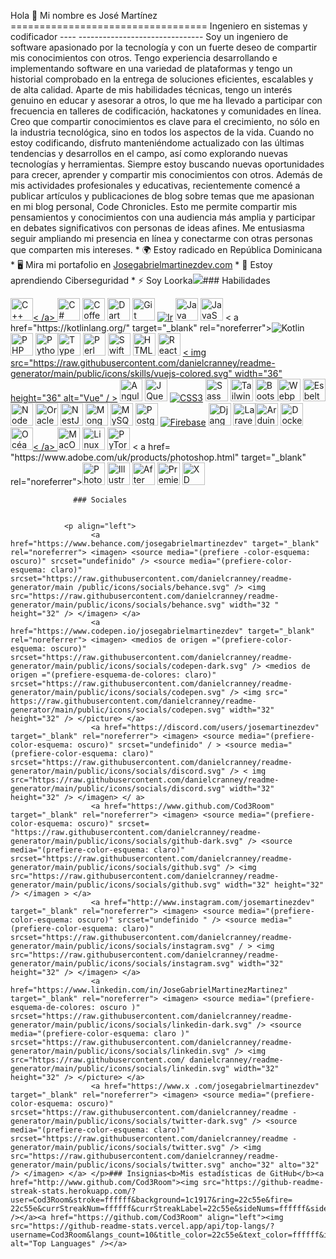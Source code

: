 Hola 👋 Mi nombre es José Martínez ================================== Ingeniero en sistemas y codificador ---- ------------------------------- Soy un ingeniero de software apasionado por la tecnología y con un fuerte deseo de compartir mis conocimientos con otros. Tengo experiencia desarrollando e implementando software en una variedad de plataformas y tengo un historial comprobado en la entrega de soluciones eficientes, escalables y de alta calidad. Aparte de mis habilidades técnicas, tengo un interés genuino en educar y asesorar a otros, lo que me ha llevado a participar con frecuencia en talleres de codificación, hackatones y comunidades en línea. Creo que compartir conocimientos es clave para el crecimiento, no sólo en la industria tecnológica, sino en todos los aspectos de la vida. Cuando no estoy codificando, disfruto manteniéndome actualizado con las últimas tendencias y desarrollos en el campo, así como explorando nuevas tecnologías y herramientas. Siempre estoy buscando nuevas oportunidades para crecer, aprender y compartir mis conocimientos con otros. Además de mis actividades profesionales y educativas, recientemente comencé a publicar artículos y publicaciones de blog sobre temas que me apasionan en mi blog personal, Code Chronicles. Esto me permite compartir mis pensamientos y conocimientos con una audiencia más amplia y participar en debates significativos con personas de ideas afines. Me entusiasma seguir ampliando mi presencia en línea y conectarme con otras personas que comparten mis intereses. * 🌍 Estoy radicado en República Dominicana * 🖥️ Mira mi portafolio en [Josegabrielmartinezdev.com](http://josegabrielmartinezdev.com)[](http://josegabrielmartinezdev.com) * 🧠 Estoy aprendiendo Ciberseguridad * ⚡ Soy Loorka<a href="https://www.github.com/Cod3Room" target="_blank" rel="noreferrer"><img
                  src="https://img.shields.io/github/followers/Cod3Room?logo=github&style=for-the-badge&color=0891b2&labelColor=1c1917" /></a>### Habilidades 
<p align="left">
 <a href="https://docs.microsoft.com/en-us/cpp/?view=msvc-170" target="_blank" rel="noreferrer"><img src ="https://raw.githubusercontent.com/danielcranney/readme-generator/main/public/icons/skills/cplusplus-colored.svg" width="36" height="36" alt="C++" />< /a> <a href="https://docs.microsoft.com/en-us/dotnet/csharp/" target="_blank" rel="noreferrer"><img src="https://raw.githubusercontent .com/danielcranney/readme-generator/main/public/icons/skills/csharp-colored.svg" width="36" height="36" alt="C#" /></a> <a href="https ://coffeescript.org/" target="_blank" rel="noreferrer"><img src="https://raw.githubusercontent.com/danielcranney/readme-generator/main/public/icons/skills/coffeescript- coloured.svg" width="36" height="36" alt="Coffeescript" /></a> <a href="https://dart.dev/" target="_blank" rel="noreferrer"> <img src="https://raw.githubusercontent.com/danielcranney/readme-generator/main/public/icons/skills/dart-colored.svg" width="36" height="36" alt="Dart" /></a> <a href="https://git-scm.com/" target="_blank" rel="noreferrer"><img src="https://raw.githubusercontent.com/danielcranney/ readme-generator/main/public/icons/skills/git-colored.svg" width="36" height="36" alt="Git" /></a> <a href="https://go. dev/doc/" target="_blank" rel="noreferrer"><img src="https://raw.githubusercontent.com/danielcranney/readme-generator/main/public/icons/skills/go-colored.svg " ancho="36" alto="36" alt="Ir" /></a> <a href="https://www.oracle.com/java/" target="_blank" rel="noreferrer" ><img src="https://raw.githubusercontent.com/danielcranney/readme-generator/main/public/icons/skills/java-colored.svg" width="36" height="36" alt="Java " /></a> <a href="https://developer.mozilla.org/en-US/docs/Web/JavaScript" target="_blank" rel="noreferrer"><img src="https: //raw.githubusercontent.com/danielcranney/readme-generator/main/public/icons/skills/javascript-colored.svg" width="36" height="36" alt="JavaScript" /></a> < a href="https://kotlinlang.org/" target="_blank" rel="noreferrer"><img src="https://raw.githubusercontent.com/danielcranney/readme-generator/main/public/icons /skills/kotlin-color.svg" ancho="36" alto="36" alt="Kotlin" /></a> <a href="https://www.php.net/" target="_blank" rel="noreferrer"> <img src="https://raw.githubusercontent.com/danielcranney/readme-generator/main/public/icons/skills/php-colored.svg" width="36" height="36" alt="PHP" /></a> <a href="https://www.python.org/" target="_blank" rel="noreferrer"><img src="https://raw.githubusercontent.com/danielcranney/ readme-generator/main/public/icons/skills/python-colored.svg" width="36" height="36" alt="Python" /></a><a href="https://www.typescriptlang.org/" target="_blank" rel="noreferrer"><img src="https://raw.githubusercontent.com/danielcranney/readme-generator/main/ public/icons/skills/typescript-colored.svg" width="36" height="36" alt="TypeScript" /></a> <a href="https://www.perl.org/" objetivo ="_blank" rel="noreferrer"><img src="https://raw.githubusercontent.com/danielcranney/readme-generator/main/public/icons/skills/perl-colored.svg" width="36" height="36" alt="Perl" /></a> <a href="https://developer.apple.com/swift/" target="_blank" rel="noreferrer"><img src=" https://raw.githubusercontent.com/danielcranney/readme-generator/main/public/icons/skills/swift-colored.svg" width="36" height="36" alt="Swift" /></a > <a href="https://developer.mozilla.org/en-US/docs/Glossary/HTML5" target="_blank" rel="noreferrer"><img src="https://raw.githubusercontent. com/danielcranney/readme-generator/main/public/icons/skills/html5-colored.svg" width="36" height="36" alt="HTML5" /></a> <a href="https: //reactjs.org/" target="_blank" rel="noreferrer"><img src="https://raw.githubusercontent.com/danielcranney/readme-generator/main/public/icons/skills/react-colored .svg" width="36" height="36" alt="React" /></a> <a href="https://vuejs.org/" target="_blank" rel="noreferrer">< img src="https://raw.githubusercontent.com/danielcranney/readme-generator/main/public/icons/skills/vuejs-colored.svg" width="36" height="36" alt="Vue" / ></a> <a href="https://angular.io/" target="_blank" rel="noreferrer"><img src="https://raw.githubusercontent.com/danielcranney/readme-generator /main/public/icons/skills/angularjs-colored.svg" width="36" height="36" alt="Angular" /></a> <a href="https://jquery.com/" target="_blank" rel="noreferrer"><img src="https://raw.githubusercontent.com/danielcranney/readme-generator/main/public/icons/skills/jquery-colored.svg" width="36 " height="36" alt="JQuery" /></a> <a href="https://www.w3.org/TR/CSS/#css" target="_blank" rel="noreferrer"> <img src="https://raw.githubusercontent.com/danielcranney/readme-generator/main/public/icons/skills/css3-colored.svg" ancho="36" altura="36" alt="CSS3" /></a> <a href="https://sass-lang.com/" target="_blank" rel="noreferrer"> <img src="https://raw.githubusercontent.com/danielcranney/readme-generator/main/public/icons/skills/sass-colored.svg" width="36" height="36" alt="Sass" /></a> <a href="https://tailwindcss.com/" target="_blank" rel="noreferrer"><img src="https://raw.githubusercontent.com/danielcranney/readme- generador/main/public/icons/skills/tailwindcss-colored.svg" width="36" height="36" alt="TailwindCSS" /></a> <a href="https://getbootstrap.com/ " target="_blank" rel="noreferrer"><img src="https://raw.githubusercontent.com/danielcranney/readme-generator/main/public/icons/skills/bootstrap-colored.svg" width=" 36" altura="36" alt="Bootstrap" /></a><a href="https://webpack.js.org/" target="_blank" rel="noreferrer"><img src="https://raw.githubusercontent.com/danielcranney/readme-generator/main/ public/icons/skills/webpack-colored.svg" width="36" height="36" alt="Webpack" /></a> <a href="https://svelte.dev/" target=" _blank" rel="noreferrer"><img src="https://raw.githubusercontent.com/danielcranney/readme-generator/main/public/icons/skills/svelte-colored.svg" width="36" height= "36" alt="Esbelto" /></a> <a href="https://nodejs.org/en/" target="_blank" rel="noreferrer"><img src="https:// raw.githubusercontent.com/danielcranney/readme-generator/main/public/icons/skills/nodejs-colored.svg" width="36" height="36" alt="NodeJS" /></a> <a href ="https://www.oracle.com/uk/index.html" target="_blank" rel="noreferrer"><img src="https://raw.githubusercontent.com/danielcranney/readme-generator/ main/public/icons/skills/oracle-colored.svg" width="36" height="36" alt="Oracle" /></a> <a href="https://docs.nestjs.com/ " target="_blank" rel="noreferrer"><img src="https://raw.githubusercontent.com/danielcranney/readme-generator/main/public/icons/skills/nestjs-colored.svg" width=" 36" height="36" alt="NestJS" /></a> <a href="https://www.mongodb.com/" target="_blank" rel="noreferrer"><img src=" https://raw.githubusercontent.com/danielcranney/readme-generator/main/public/icons/skills/mongodb-colored.svg" width="36" height="36" alt="MongoDB" /></a > <a href="https://www.mysql.com/" target="_blank" rel="noreferrer"><img src="https://raw.githubusercontent.com/danielcranney/readme-generator/main /public/icons/skills/mysql-colored.svg" width="36" height="36" alt="MySQL" /></a> <a href="https://www.postgresql.org/" target="_blank" rel="noreferrer"><img src="https://raw.githubusercontent.com/danielcranney/readme-generator/main/public/icons/skills/postgresql-colored.svg" width="36 " height="36" alt="PostgreSQL" /></a> <a href="https://firebase.google.com/" target="_blank" rel="noreferrer"><img src="https ://raw.githubusercontent.com/danielcranney/readme-generator/main/public/icons/skills/firebase-colored.svg" ancho="36" altura="36" alt="Firebase" /></a> <a href="https://www.djangoproject.com/" target="_blank" rel="noreferrer"> <img src="https://raw.githubusercontent.com/danielcranney/readme-generator/main/public/icons/skills/django-colored.svg" width="36" height="36" alt="Django" /></a> <a href="https://laravel.com/" target="_blank" rel="noreferrer"><img src="https://raw.githubusercontent.com/danielcranney/readme- generador/main/public/icons/skills/laravel-colored.svg" width="36" height="36" alt="Laravel" /></a><a href="https://store.arduino.cc/?gclid=Cj0KCQjw2eilBhCCARIsAG0Pf8uueBifykWcsSS4LPESeGQfxGVKJYnzV7bz471XfknQJy_1VINVWM8aAkLtEALw_wcB" target="_blank" rel="noreferrer"><img src=" https://raw.githubusercontent.com/danielcranney/readme- generador/main/public/icons/skills/arduino-colored.svg" width="36" height="36" alt="Arduino" /></a> <a href="https://www.docker. com/" target="_blank" rel="noreferrer"><img src="https://raw.githubusercontent.com/danielcranney/readme-generator/main/public/icons/skills/docker-colored.svg" ancho ="36" height="36" alt="Docker" /></a> <a href="https://www.digitalocean.com" target="_blank" rel="noreferrer"><img src= "https://raw.githubusercontent.com/danielcranney/readme-generator/main/public/icons/skills/digitalocean-colored.svg" width="36" height="36" alt="Océano digital" />< /a> <a href="https://apple.com" target="_blank" rel="noreferrer"><img src="https://raw.githubusercontent.com/danielcranney/readme-generator/main/ public/icons/skills/macos-colored.svg" width="36" height="36" alt="MacOS" /></a> <a href="https://www.linux.org" target= "_blank" rel="noreferrer"><img src="https://raw.githubusercontent.com/danielcranney/readme-generator/main/public/icons/skills/linux-colored.svg" width="36" height ="36" alt="Linux" /></a> <a href="https://pytorch.org/" target="_blank" rel="noreferrer"><img src="https://raw .githubusercontent.com/danielcranney/readme-generator/main/public/icons/skills/pytorch-colored.svg" width="36" height="36" alt="PyTorch" /></a> < a href= "https://www.adobe.com/uk/products/photoshop.html" target="_blank" rel="noreferrer"><img src="https://raw.githubusercontent.com/danielcranney/readme-generator /main/public/icons/skills/photoshop-colored.svg" width="36" height="36" alt="Photoshop" /></a> <a href="https://www.adobe.com /uk/products/illustrator.html" target="_blank" rel="noreferrer"><img src="https://raw.githubusercontent.com/danielcranney/readme-generator/main/public/icons/skills/illustrator -colored.svg" width="36" height="36" alt="Illustrator" /></a> <a href="https://www.adobe.com/uk/products/aftereffects.html" destino ="_blank" rel="noreferrer"><img src="https://raw.githubusercontent.com/danielcranney/readme-generator/main/public/icons/skills/aftereffects-colored.svg" width="36" height="36" alt="After Effects" /></a> <a href="https ://www.adobe.com/uk/products/premiere.html" target="_blank" rel="noreferrer"><img src="https://raw.githubusercontent.com/danielcranney/readme-generator/main /public/icons/skills/premierepro-colored.svg" width="36" height="36" alt="Premiere Pro" /></a> <a href="https://www.adobe.com/ uk/products/xd.html" target="_blank" rel="noreferrer"><img src="https://raw.githubusercontent.com/danielcranney/readme-generator/main/public/icons/skills/xd- color.svg" width="36" height="36" alt="XD" /></a> 
                    </p>
                    
                  ### Sociales
                  
                   
                <p align="left"> 
                      <a href="https://www.behance.com/josegabrielmartinezdev" target="_blank" rel="noreferrer"> <imagen> <source media="(prefiere -color-esquema: oscuro)" srcset="undefinido" /> <source media="(prefiere-color-esquema: claro)" srcset="https://raw.githubusercontent.com/danielcranney/readme-generator/main /public/icons/socials/behance.svg" /> <img src="https://raw.githubusercontent.com/danielcranney/readme-generator/main/public/icons/socials/behance.svg" width="32 " height="32" /> </imagen> </a> 
                      <a href="https://www.codepen.io/josegabrielmartinezdev" target="_blank" rel="noreferrer"> <imagen> <medios de origen ="(prefiere-color-esquema: oscuro)" srcset="https://raw.githubusercontent.com/danielcranney/readme-generator/main/public/icons/socials/codepen-dark.svg" /> <medios de origen ="(prefiere-esquema-de-colores: claro)" srcset="https://raw.githubusercontent.com/danielcranney/readme-generator/main/public/icons/socials/codepen.svg" /> <img src=" https://raw.githubusercontent.com/danielcranney/readme-generator/main/public/icons/socials/codepen.svg" width="32" height="32" /> </picture> </a> 
                      <a href="https://discord.com/users/josemartinezdev" target="_blank" rel="noreferrer"> <imagen> <source media="(prefiere-color-esquema: oscuro)" srcset="undefinido" / > <source media="(prefiere-color-esquema: claro)" srcset="https://raw.githubusercontent.com/danielcranney/readme-generator/main/public/icons/socials/discord.svg" /> < img src="https://raw.githubusercontent.com/danielcranney/readme-generator/main/public/icons/socials/discord.svg" width="32" height="32" /> </imagen> </ a> 
                      <a href="https://www.github.com/Cod3Room" target="_blank" rel="noreferrer"> <imagen> <source media="(prefiere-color-esquema: oscuro)" srcset= "https://raw.githubusercontent.com/danielcranney/readme-generator/main/public/icons/socials/github-dark.svg" /> <source media="(prefiere-color-esquema: claro)" srcset="https://raw.githubusercontent.com/danielcranney/readme-generator/main/public/icons/socials/github.svg" /> <img src="https://raw.githubusercontent.com/danielcranney/readme-generator/main/public/icons/socials/github.svg" width="32" height="32" /> </imagen > </a>
                      <a href="http://www.instagram.com/josemartinezdev" target="_blank" rel="noreferrer"> <imagen> <source media="(prefiere-color-esquema: oscuro)" srcset="undefinido " /> <source media="(prefiere-color-esquema: claro)" srcset="https://raw.githubusercontent.com/danielcranney/readme-generator/main/public/icons/socials/instagram.svg" / > <img src="https://raw.githubusercontent.com/danielcranney/readme-generator/main/public/icons/socials/instagram.svg" width="32" height="32" /> </imagen> </a> 
                      <a href="https://www.linkedin.com/in/JoseGabrielMartinezMartinez" target="_blank" rel="noreferrer"> <imagen> <source media="(prefiere-esquema-de-colores: oscuro )" srcset="https://raw.githubusercontent.com/danielcranney/readme-generator/main/public/icons/socials/linkedin-dark.svg" /> <source media="(prefiere-color-esquema: claro )" srcset="https://raw.githubusercontent.com/danielcranney/readme-generator/main/public/icons/socials/linkedin.svg" /> <img src="https://raw.githubusercontent.com/ danielcranney/readme-generator/main/public/icons/socials/linkedin.svg" width="32" height="32" /> </picture> </a> 
                      <a href="https://www.x .com/josegabrielmartinezdev" target="_blank" rel="noreferrer"> <imagen> <source media="(prefiere-color-esquema: oscuro)" srcset="https://raw.githubusercontent.com/danielcranney/readme -generator/main/public/icons/socials/twitter-dark.svg" /> <source media="(prefiere-color-esquema: claro)" srcset="https://raw.githubusercontent.com/danielcranney/readme -generator/main/public/icons/socials/twitter.svg" /> <img src="https://raw.githubusercontent.com/danielcranney/readme-generator/main/public/icons/socials/twitter.svg" ancho="32" alto="32" /> </imagen> </a> </p>### Insignias<b>Mis estadísticas de GitHub</b><a href="http://www.github.com/Cod3Room"><img src="https://github-readme-streak-stats.herokuapp.com/?user=Cod3Room&stroke=ffffff&background=1c1917&ring=22c55e&fire= 22c55e&currStreakNum=ffffff&currStreakLabel=22c55e&sideNums=ffffff&sideLabels=ffffff&dates=ffffff&hide_border=true" /></a><a href="https://github.com/Cod3Room" align="left"><img src="https://github-readme-stats.vercel.app/api/top-langs/?username=Cod3Room&langs_count=10&title_color=22c55e&text_color=ffffff&icon_color=0891b2&bg_color=1c1917&hide_border=true&locale=en&custom_title=Top%20%Languages" alt="Top Languages" /></a>
